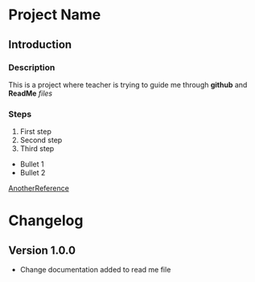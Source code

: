 # Project Name

## Introduction

### Description
This is a project where teacher is trying to guide me through **github** and **ReadMe** *files*

### Steps

1. First step
2. Second step
3. Third step

- Bullet 1
- Bullet 2

[AnotherReference](https://c.tenor.com/djoKXP_gfI0AAAAC/yo-you-good-bro.gif)

# Changelog

## Version 1.0.0

- Change documentation added to read me file
